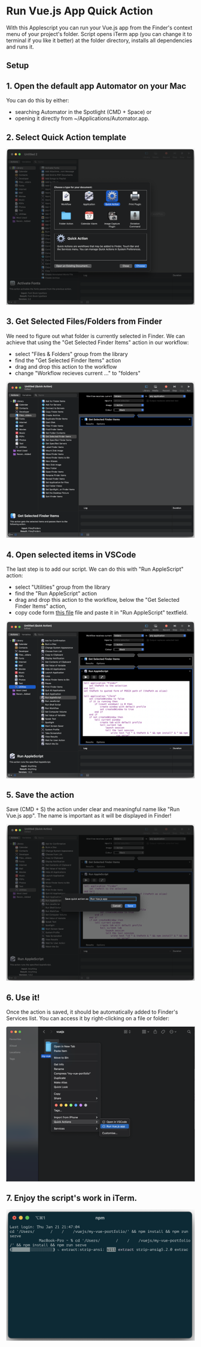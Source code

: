 # Run Vue.js App Quick Action

With this Applescript you can run your Vue.js app from the Finder's context menu of your project's folder.
Script opens iTerm app (you can change it to terminal if you like it better) at the folder directory, installs all dependencies and runs it.

Setup
-----

## 1. Open the default app Automator on your Mac

You can do this by either:

* searching Automator  in the Spotlight  (CMD + Space) or
* opening it directly from ~/Applications/Automator.app.

## 2. Select Quick Action template

![alt text](media/1.png "Quick Action")

## 3. Get Selected Files/Folders from Finder

We need to figure out what folder is currently selected in Finder. We can achieve that using the "Get Selected Finder Items" action in our workflow:

* select "Files & Folders" group from the library
* find the  "Get Selected Finder Items" action
* drag and drop this action to the workflow
* change "Workflow recieves current ..." to "folders"

![alt text](media/2.png "Finder action")

## 4. Open selected items in VSCode

The last step is to add our script. We can do this with "Run AppleScript" action:

* select "Utilities" group from the library
* find the  "Run AppleScript" action
* drag and drop this action to the workflow, below the "Get Selected Finder Items" action,
* copy code form [this file](../main/script.scpt) file and paste it in "Run AppleScript" textfield.

![alt text](media/3.png "AppleScript action")

## 5. Save the action

Save (CMD + S) the action under clear and meaningful name like "Run Vue.js app". The name is important as it will be displayed in Finder!

![alt text](media/4.png "Save")

## 6. Use it!

Once the action is saved, it should be automatically added to Finder's Services list. You can access it by right-clicking on a file or folder:

![alt text](media/5.png "Context menu")

## 7. Enjoy the script's work in iTerm.

![alt text](media/6.png "iTerm")

 

